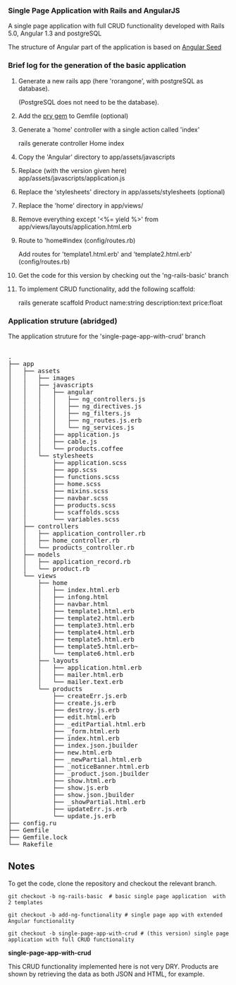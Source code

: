 ### Single Page Application with Rails and AngularJS

A single page application with full CRUD functionality developed with
 Rails 5.0, Angular 1.3 and postgreSQL

The structure of Angular part of the application is based on [Angular Seed](https://github.com/angular/angular-seed)
### Brief log for the generation of the basic application

  1.  Generate a new rails app (here 'rorangone', with postgreSQL as database). 

      (PostgreSQL does not need to be the database). 

  2.  Add the [pry gem](https://github.com/rweng/pry-rails) to Gemfile (optional)
  3.  Generate a 'home' controller with a single action called 'index'

      rails generate controller Home index

  4.  Copy the 'Angular' directory to app/assets/javascripts
  5.  Replace (with the version given here) app/assets/javascripts/application.js
  6.  Replace the 'stylesheets' directory in app/assets/stylesheets (optional)
  7.  Replace the 'home' directory in app/views/
  8.  Remove everything except '<%= yield %>' from app/views/layouts/application.html.erb
  9.  Route to 'home#index (config/routes.rb)

      Add routes for 'template1.html.erb' and 'template2.html.erb' (config/routes.rb)
  10. Get the code for this version by checking out the 'ng-rails-basic' branch
  11. To implement CRUD functionality, add the following scaffold: 

      rails generate scaffold Product name:string description:text price:float

### Application struture (abridged) 

  The application struture for the 'single-page-app-with-crud' branch
<pre>

.
├── app
│   ├── assets
│   │   ├── images
│   │   ├── javascripts
│   │   │   ├── angular
│   │   │   │   ├── ng_controllers.js
│   │   │   │   ├── ng_directives.js
│   │   │   │   ├── ng_filters.js
│   │   │   │   ├── ng_routes.js.erb
│   │   │   │   └── ng_services.js
│   │   │   ├── application.js
│   │   │   ├── cable.js
│   │   │   └── products.coffee
│   │   └── stylesheets
│   │       ├── application.scss
│   │       ├── app.scss
│   │       ├── functions.scss
│   │       ├── home.scss
│   │       ├── mixins.scss
│   │       ├── navbar.scss
│   │       ├── products.scss
│   │       ├── scaffolds.scss
│   │       └── variables.scss
│   ├── controllers
│   │   ├── application_controller.rb
│   │   ├── home_controller.rb
│   │   └── products_controller.rb
│   ├── models
│   │   ├── application_record.rb
│   │   └── product.rb
│   └── views
│       ├── home
│       │   ├── index.html.erb
│       │   ├── infong.html
│       │   ├── navbar.html
│       │   ├── template1.html.erb
│       │   ├── template2.html.erb
│       │   ├── template3.html.erb
│       │   ├── template4.html.erb
│       │   ├── template5.html.erb
│       │   ├── template5.html.erb~
│       │   └── template6.html.erb
│       ├── layouts
│       │   ├── application.html.erb
│       │   ├── mailer.html.erb
│       │   └── mailer.text.erb
│       └── products
│           ├── createErr.js.erb
│           ├── create.js.erb
│           ├── destroy.js.erb
│           ├── edit.html.erb
│           ├── _editPartial.html.erb
│           ├── _form.html.erb
│           ├── index.html.erb
│           ├── index.json.jbuilder
│           ├── new.html.erb
│           ├── _newPartial.html.erb
│           ├── _noticeBanner.html.erb
│           ├── _product.json.jbuilder
│           ├── show.html.erb
│           ├── show.js.erb
│           ├── show.json.jbuilder
│           ├── _showPartial.html.erb
│           ├── updateErr.js.erb
│           └── update.js.erb
├── config.ru
├── Gemfile
├── Gemfile.lock
└── Rakefile
</pre>

## Notes

To get the code, clone the repository and checkout the relevant branch.

    git checkout -b ng-rails-basic  # basic single page application  with 2 templates

    git checkout -b add-ng-functionality # single page app with extended Angular functionality

    git checkout -b single-page-app-with-crud # (this version) single page application with full CRUD functionality 

**single-page-app-with-crud**

This CRUD functionality implemented here is not very DRY. Products are shown
by retrieving the data as both JSON and HTML, for example. 

